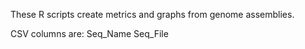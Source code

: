 These R scripts create metrics and graphs from genome assemblies.

CSV columns are:
Seq_Name Seq_File
